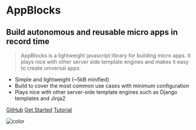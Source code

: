 # AppBlocks

## Build autonomous and reusable micro apps in record time

> AppBlocks is a lightweight javascript library for building micro apps. It plays nice with other server side
template engines and makes it easy to create universal apps.

- Simple and lightweight (~5kB minified)
- Build to cover the most common use cases with minimum configuration
- Plays nice with other server-side template engines such as Django templates and Jinja2

[GitHub](https://github.com/AGTGreg/AppBlocks.git)
[Get Started](README.md)
[Tutorial](tutorial.md)


![color](#bce5cd)